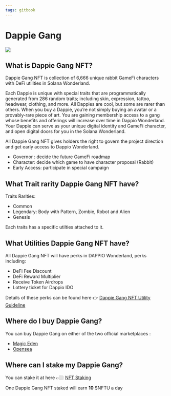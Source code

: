 ```yaml
---
tags: gitbook
---
```


# Dappie Gang

![](https://hackmd.io/_uploads/rk2PzUQw9.png)

## What is Dappie Gang NFT?

Dappie Gang NFT is collection of 6,666 unique rabbit GameFi characters with DeFi utilities in Solana Wonderland.

Each Dappie is unique with special traits that are programmatically generated from 286 random traits; including skin, expression, tattoo, headwear, clothing, and more. All Dappies are cool, but some are rarer than others.
When you buy a Dappie, you’re not simply buying an avatar or a provably-rare piece of art. You are gaining membership access to a gang whose benefits and offerings will increase over time in Dappio Wonderland. Your Dappie can serve as your unique digital identity and GameFi character, and open digital doors for you in the Solana Wonderland.

All Dappie Gang NFT gives holders the right to govern the project direction and get early access to Dappio Wonderland.
- Governor : decide the future GameFi roadmap
- Character: decide which game to have character proposal (Rabbit)
- Early Access: participate in special campaign

## What Trait rarity Dappie Gang NFT have?

Traits Rarities:

- Common
- Legendary: Body with Pattern, Zombie, Robot and Alien
- Genesis

Each traits has a specific utilties attached to it.

## What Utilities Dappie Gang NFT have?

All Dappie Gang NFT will have perks in DAPPIO Wonderland, perks including:
- DeFi Fee Discount 
- DeFi Reward Multiplier
- Receive Token Airdrops
- Lottery ticket for Dappio IDO

Details of these perks can be found here 👉 [Dappie Gang NFT Utility Guideline](https://medium.com/dappio-wonderland/dappie-gang-nft-utility-guideline-1-8201a00bef6)

## Where do I buy Dappie Gang?

You can buy Dappie Gang on either of the two official marketplaces : 

- [Magic Eden](https://magiceden.io/marketplace/dappie_gang) 
- [Opensea](https://opensea.io/collection/dappie-gang )

## Where can I stake my Dappie Gang?

You can stake it at here 👉🏼 [NFT Staking](https://app.dappio.xyz/nft-staking)

One Dappie Gang NFT staked will earn **10** $NFTU a day

